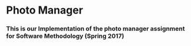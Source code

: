# Photo Manager #

### This is our Implementation of the photo manager assignment for Software Methodology (Spring 2017) ###